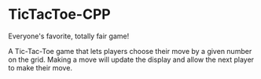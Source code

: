 # TicTacToe-CPP

Everyone's favorite, totally fair game!

A Tic-Tac-Toe game that lets players choose their move by a given number on the grid. Making a move will update the display and allow the next player to make their move.
